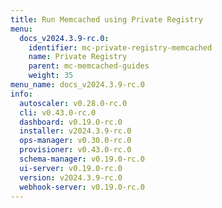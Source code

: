 ```yaml
---
title: Run Memcached using Private Registry
menu:
  docs_v2024.3.9-rc.0:
    identifier: mc-private-registry-memcached
    name: Private Registry
    parent: mc-memcached-guides
    weight: 35
menu_name: docs_v2024.3.9-rc.0
info:
  autoscaler: v0.28.0-rc.0
  cli: v0.43.0-rc.0
  dashboard: v0.19.0-rc.0
  installer: v2024.3.9-rc.0
  ops-manager: v0.30.0-rc.0
  provisioner: v0.43.0-rc.0
  schema-manager: v0.19.0-rc.0
  ui-server: v0.19.0-rc.0
  version: v2024.3.9-rc.0
  webhook-server: v0.19.0-rc.0
---
```



